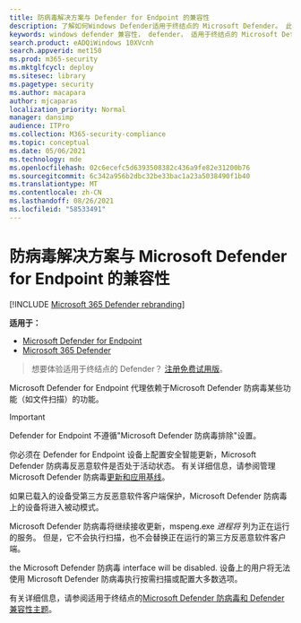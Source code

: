 ```yaml
---
title: 防病毒解决方案与 Defender for Endpoint 的兼容性
description: 了解如何Windows Defender适用于终结点的 Microsoft Defender。 此外，了解使用第三方反恶意软件客户端时 Defender for Endpoint 的工作原理。
keywords: windows defender 兼容性， defender， 适用于终结点的 Microsoft Defender， 终结点的 defender， 防病毒， mde
search.product: eADQiWindows 10XVcnh
search.appverid: met150
ms.prod: m365-security
ms.mktglfcycl: deploy
ms.sitesec: library
ms.pagetype: security
ms.author: macapara
author: mjcaparas
localization_priority: Normal
manager: dansimp
audience: ITPro
ms.collection: M365-security-compliance
ms.topic: conceptual
ms.date: 05/06/2021
ms.technology: mde
ms.openlocfilehash: 02c6ecefc5d6393508382c436a9fe82e31200b76
ms.sourcegitcommit: 6c342a956b2dbc32be33bac1a23a5038490f1b40
ms.translationtype: MT
ms.contentlocale: zh-CN
ms.lasthandoff: 08/26/2021
ms.locfileid: "58533491"
---
```

# <a name="antivirus-solution-compatibility-with-microsoft-defender-for-endpoint"></a>防病毒解决方案与 Microsoft Defender for Endpoint 的兼容性

[!INCLUDE [Microsoft 365 Defender rebranding](../../includes/microsoft-defender.md)]

**适用于：**
- [Microsoft Defender for Endpoint](https://go.microsoft.com/fwlink/p/?linkid=2154037)
- [Microsoft 365 Defender](https://go.microsoft.com/fwlink/?linkid=2118804)

> 想要体验适用于终结点的 Defender？ [注册免费试用版](https://signup.microsoft.com/create-account/signup?products=7f379fee-c4f9-4278-b0a1-e4c8c2fcdf7e&ru=https://aka.ms/MDEp2OpenTrial?ocid=docs-wdatp-defendercompat-abovefoldlink)。

Microsoft Defender for Endpoint 代理依赖于Microsoft Defender 防病毒某些功能（如文件扫描）的功能。

> [!IMPORTANT]
> Defender for Endpoint 不遵循"Microsoft Defender 防病毒排除"设置。

你必须在 Defender for Endpoint 设备上配置安全智能更新，Microsoft Defender 防病毒反恶意软件是否处于活动状态。 有关详细信息，请参阅管理Microsoft Defender 防病毒[更新和应用基线](manage-updates-baselines-microsoft-defender-antivirus.md)。

如果已载入的设备受第三方反恶意软件客户端保护，Microsoft Defender 防病毒上的设备将进入被动模式。

Microsoft Defender 防病毒将继续接收更新，mspeng.exe *进程将* 列为正在运行的服务。 但是，它不会执行扫描，也不会替换正在运行的第三方反恶意软件客户端。

the Microsoft Defender 防病毒 interface will be disabled. 设备上的用户将无法使用 Microsoft Defender 防病毒执行按需扫描或配置大多数选项。

有关详细信息，请参阅适用于终结点的[Microsoft Defender 防病毒和 Defender 兼容性主题](microsoft-defender-antivirus-compatibility.md)。
